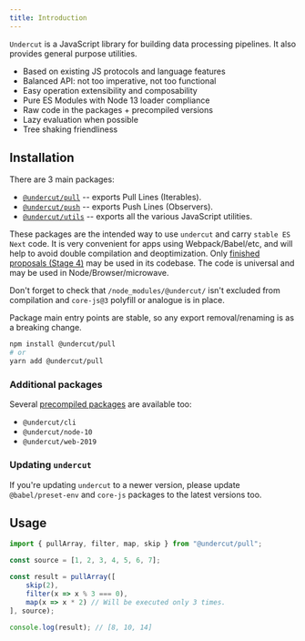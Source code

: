 ```yaml
---
title: Introduction
---
```


`Undercut` is a JavaScript library for building data processing pipelines. It also provides general purpose utilities.

- Based on existing JS protocols and language features
- Balanced API: not too imperative, not too functional
- Easy operation extensibility and composability
- Pure ES Modules with Node 13 loader compliance
- Raw code in the packages + precompiled versions
- Lazy evaluation when possible
- Tree shaking friendliness

## Installation

There are 3 main packages:

- [`@undercut/pull`](pull/overview) -- exports Pull Lines (Iterables).
- [`@undercut/push`](push/overview) -- exports Push Lines (Observers).
- [`@undercut/utils`](utils/overview) -- exports all the various JavaScript utilities.

These packages are the intended way to use `undercut` and carry `stable ES Next` code. It is very convenient for apps using Webpack/Babel/etc, and will help to avoid double compilation and deoptimization. Only [finished proposals (Stage 4)](https://github.com/tc39/proposals/blob/master/finished-proposals.md) may be used in its codebase. The code is universal and may be used in Node/Browser/microwave.

Don't forget to check that `/node_modules/@undercut/` isn't excluded from compilation and `core-js@3` polyfill or analogue is in place.

Package main entry points are stable, so any export removal/renaming is as a breaking change.

```bash
npm install @undercut/pull
# or
yarn add @undercut/pull
```

### Additional packages

Several [precompiled packages](precompiled) are available too:

- `@undercut/cli`
- `@undercut/node-10`
- `@undercut/web-2019`

### Updating `undercut`

If you're updating `undercut` to a newer version, please update `@babel/preset-env` and `core-js` packages to the latest versions too.

## Usage

```js
import { pullArray, filter, map, skip } from "@undercut/pull";

const source = [1, 2, 3, 4, 5, 6, 7];

const result = pullArray([
    skip(2),
    filter(x => x % 3 === 0),
    map(x => x * 2) // Will be executed only 3 times.
], source);

console.log(result); // [8, 10, 14]
```
